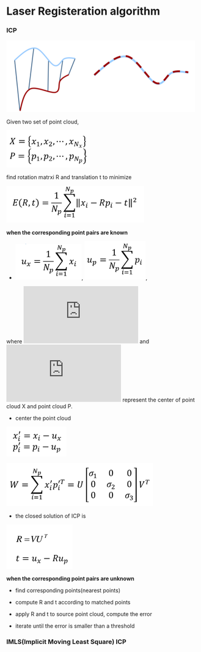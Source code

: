 # Laser Registeration algorithm

### ICP

<dev align=center><img src=./doc/icp1.png></dev>


Given two set of point cloud,

<dev align=center><img src=./doc/icp2.png></dev>

find rotation matrxi R and translation t to minimize

<dev align=center><img src=./doc/icp3.png></dev>


**when the corresponding point pairs are known**  

+ ![](./doc/icp4.png), ![](./doc/icp5.png), 

where ![](https://latex.codecogs.com/gif.latex?u_x) and ![](https://latex.codecogs.com/gif.latex?u_p) represent the center of point cloud X and point cloud P.

+ center the point cloud

<dev align=center><img src=./doc/icp6.png></dev>

<dev align=center><img src=./doc/icp7.png></dev>

+ the closed solution of ICP is 

<dev align=center><img src=./doc/icp8.png></dev>

**when the corresponding point pairs are unknown**  

+ find corresponding points(nearest points)

+ compute R and t according to matched points

+ apply R and t to source point cloud, compute the error

+ iterate until the error is smaller than a threshold


### IMLS(Implicit Moving Least Square) ICP
